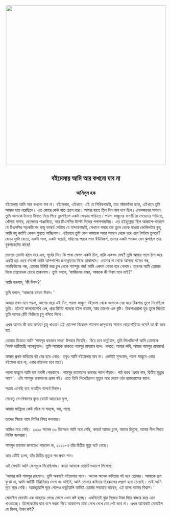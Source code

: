 <div align=center> <img align=center src='../images/prothomalo/বইমেলায়-আমি-আর-কখনো-যাব-না@আনিসুল-হক' width=500px >

<h2 align=center>বইমেলায় আমি আর কখনো যাব না</h4><h3 align=center>আনিসুল হক</h3></div>

বইমেলায় আমি আর কখনো যাব না। বইমেলায়, এইখানে, এই যে শিরিষগাছটা, তার আঁকাবাঁকা ছায়া, এইখানে তুমি আমার হাত ধরেছিলে। এত জোরে কেউ হাত চেপে ধরে। আমার হাতে তিন দিন লাল দাগ ছিল। লোকজনের সামনে তুমি আমাকে টানতে টানতে নিয়ে গিয়ে তুলেছিলে একটা ঘোড়ার গাড়িতে। পয়লা ফাল্গুনের বাসন্তী রং মেয়েদের শাড়িতে, খোঁপার গাদায়, ছেলেদের পাঞ্জাবিতে, আর টিএসসির উল্টো দিকের পলাশগাছটায়। এত হইহুল্লোড় ছিল আকাশে-বাতাসে যে টিএসসির সড়কদ্বীপের রাজু ভাস্কর্য পেরিয়ে যে মান্দারগাছটা, সেখানে গলায় রক্ত তুলে ডেকে যাওয়া কোকিলটার কুহু আমি বহু কষ্টেই কেবল শুনতে পাচ্ছিলাম। এইভাবে তুমি কেন আমাকে সবার সামনে থেকে ধরে এনে টমটমে তুললে? ঘোড়া দুটো বেতো, একটা সাদা, একটা খয়েরি, সহিসের পরনে সাদা ইউনিফর্ম, তামার একটা পদকও যেন ঝুলছিল তার বুকপকেটের কাছে!

তারপর রোদটা হঠাৎ মরে এল, সূর্যের নিচে কি পাখা মেলল একটা চিল, নাকি একখণ্ড মেঘ? তুমি আমার গালে ঠাস করে একটা চড় মেরে বসলে! আমি আশপাশের জনস্রোতের দিকে তাকালাম। তোমার গা থেকে আসছে ঘামের গন্ধ, পারফিউমের গন্ধ, তোমার ইস্তিরি করা চুল থেকে শ্যাম্পুর গন্ধ! আমি একদম বোকা বনে গেলাম। তারপর আমি তোমার দিকে প্রশ্নবোধক চোখে তাকালাম। তুমি বললে, ‘ফাজিলের বাচ্চা, আজকে কী দিবস মনে নাই?’

আমি বললাম, ‘কী দিবস?’

তুমি বললে, ‘আজকে চমচম দিবস।’

আমার তখন মনে পড়ল, আগের বছর এই দিন, পয়লা ফাল্গুনে বইমেলা থেকে আমাকে বের করে রিকশায় তুলে নিয়েছিলে তুমি। হঠাৎই কালবোশেখি এল, প্রায় মিনিট পনেরো বইল বাতাস, আর তারপর এল বৃষ্টি। রিকশাওয়ালা হুড তুলে দিতেই তুমি আমার ঠোঁট ভিজিয়ে চুমু বসিয়ে দিলে।

এখন আমার কী করা কর্তব্য! চুমু খাওয়া! এই রোদেলা বিকেলে শাহবাগ জাদুঘরের সামনে ঘোড়াগাড়িতে বসে? তা কী করে হয়!

তোমার বিয়েতে আমি ‘শামসুর রাহমান সমগ্র’ উপহার দিয়েছি। বিয়ে হবে ভার্চ্যুয়াল, তুমি লিখেছিলে! আমি তোমাকে গিফট পাঠিয়েছি অ্যাকচুয়াল। তুমি আমাকে ডাকতে শামসুর রাহমান বলে। বলতে, আমার কবি, আমার শামসুর রাহমান!

আমার প্রথম কবিতার বই বের হবে এবার। তবুও আমি বইমেলায় যাব না। একটাই সুসংবাদ, পয়লা ফাল্গুনে এবার বইমেলা হবে না, এবার বইমেলা হবে মার্চে।

পয়লা ফাল্গুনে আমি যাব বনানী গোরস্তানে। শামসুর রাহমানের কবরের পাশে দাঁড়াব। পাঠ করব ‘প্রথম গান, দ্বিতীয় মৃত্যুর আগে’। এটা শামসুর রাহমানের প্রথম বই। এতে তিনি লিখেছিলেন মৃত্যুর পরে জেগে ওঠা ল্যাজারাসের বয়ান:

সত্তায় এনেছি বয়ে অন্তহীন আশ্চর্য বিষাদ।

সেহেতু সে-বিষাদের বৃন্তে ফোটে আতঙ্কের ফুল,

আমার সান্নিধ্যে কেউ ঘেঁষে না সহজে, ভয়, পাছে

তাদের শিরায় নামে লিথির বিষণ্ন জলধারা।

আমিও মরে গেছি। ২০২০ সালের ৩০ ডিসেম্বর আমি মরে গেছি, কান্তা! আমার চুলে, আমার চিবুকে, আমার নীল শিরায় লিথির জলধারা।

শামসুর রাহমান জানতেও পারবেন না, ২০২০-এ তাঁর দ্বিতীয় মৃত্যু ঘটে গেছে।

আর এটিই হলো, তাঁর দ্বিতীয় মৃত্যুর পর প্রথম গান।

এই লেখাটা আমি ফেসবুকে দিয়েছিলাম। কান্তা আমাকে হোয়াটসঅ্যাপে লিখেছে:

‘আমার কবি শামসুর রাহমান। তুমি অবশ্যই বইমেলায় যাবে। অনেক অনেক কবিতার বই হবে তোমার। আমাকে ভুল বুঝো না, আমি আইটি ইঞ্জিনিয়ার দেখে বর বাছিনি, আমি তোমার কবিতার চিরকালের প্রেরণা হতে চেয়েছি। তাই আমি দূরে সরে গেছি। অ্যাকচুয়ালি দূরে গেলেও ভার্চ্যুয়ালি আমিই তোমার সবচেয়ে কাছের, এই হলো আমার বিশ্বাস।’

মোবাইল ফোনটা এক আছাড়ে ভেঙে ফেলে এখন কষ্ট হচ্ছে। এমনিতেই বুয়া নিজের টাকা দিয়ে বাজার করে এনে খাওয়াচ্ছে। চিলেকোঠার ঘরে বসে দরজা দিয়ে আকাশের তারা দেখে দেখে তো পেট ভরে না। এখন আরেকটা মোবাইল যে কিনব, টাকা কই?

